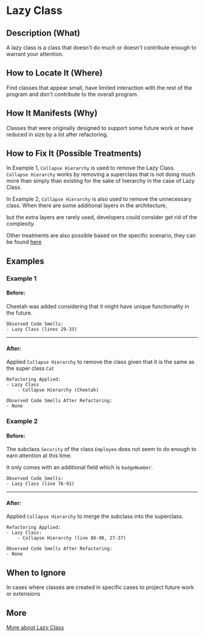 # Lazy Class

## Description (What)

A lazy class is a class that doesn't do much or doesn't contribute enough to warrant your attention.

## How to Locate It (Where)

Find classes that appear small, have limited interaction with the rest of the program and don't contribute to the overall program.

## How It Manifests (Why)

Classes that were originally designed to support some future work or have reduced in size by a lot after refactoring.

## How to Fix It (Possible Treatments)

In Example 1, `Collapse Hierarchy` is used to remove the Lazy Class. `Collapse Hierarchy` works by removing a superclass that is not doing much more than simply than existing for the sake of hierarchy in the case of Lazy Class.

In Example 2, `Collapse Hierarchy` is also used to remove the unnecessary class. When there are some additional layers in the architecture,

but the extra layers are rarely used, developers could consider get rid of the complexity. 

Other treatments are also possible based on the specific scenario, they can be found [here](https://refactoring.guru/smells/lazy-class#:~:text=Treatment)

## Examples

### Example 1

#### Before:

Cheetah was added considering that it might have unique functionality in the future.

```
Observed Code Smells:
- Lazy Class (lines 29-33)
```

---

#### After:

Applied `Collapse Hierarchy` to remove the class given that it is the same as the super class `Cat`

```
Refactoring Applied:
- Lazy Class
    - Collapse Hierarchy (Cheetah)
```

```
Observed Code Smells After Refactoring:
- None
```

### Example 2

#### Before:

The subclass `Security` of the class `Employee` does not seem to do enough to earn attention at this time.

It only comes with an additional field which is `badgeNumber`.

```
Observed Code Smells:
- Lazy Class (line 76-91)
```

---

#### After:

Applied `Collapse Hierarchy` to merge the subclass into the superclass.

```
Refactoring Applied:
- Lazy Class:
    - Collapse Hierarchy (line 88-90, 27-37)
```

```
Observed Code Smells After Refactoring:
- None
```

## When to Ignore

In cases where classes are created in specific cases to project future work or extensions

## More

[More about Lazy Class](https://refactoring.guru/smells/lazy-class)

